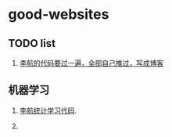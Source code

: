 # good-websites

## TODO list

1. [李航的代码要过一遍，全部自己推过，写成博客](#lihang)


## 机器学习

1. [李航统计学习代码](https://github.com/fengdu78/lihang-code)<span id="lihang">.</span>

2. 